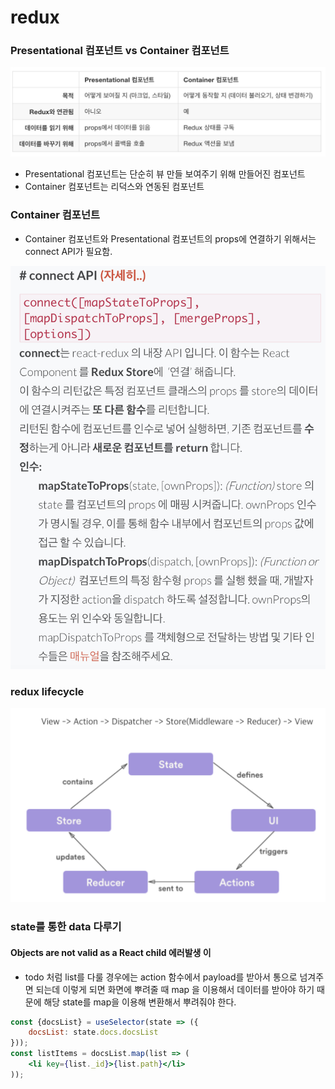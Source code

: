 # redux

### Presentational 컴포넌트 vs Container 컴포넌트

![](../../.gitbook/assets/a7d079e1-82ee-4b47-8a61-6a2c2c9a51b9.png)

* Presentational 컴포넌트는 단순히 뷰 만들 보여주기 위해 만들어진 컴포넌트
* Container 컴포넌트는 리덕스와 연동된 컴포넌트&#x20;

### Container 컴포넌트

* Container 컴포넌트와 Presentational 컴포넌트의 props에 연결하기 위해서는 connect API가 필요함.

![](../../.gitbook/assets/f2b95a12-3cf0-499d-9fdb-a49230f25084.png)

### redux lifecycle

![](../../.gitbook/assets/030cb405-366c-4a5f-9894-723e3b2ee004.png)

### state를 통한 data 다루기

#### Objects are not valid as a React child 에러발생 이

* todo 처럼 list를 다룰 경우에는 action 함수에서 payload를 받아서 통으로 넘겨주면 되는데 이렇게 되면 화면에 뿌려줄 때 map 을 이용해서 데이터를 받아야 하기 때문에 해당 state를 map을 이용해 변환해서 뿌려줘야 한다.

```jsx
const {docsList} = useSelector(state => ({
    docsList: state.docs.docsList
}));
const listItems = docsList.map(list => (
    <li key={list._id}>{list.path}</li>
));
```
